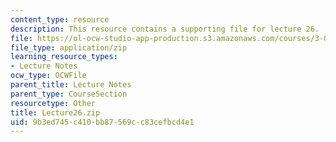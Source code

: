 ```yaml
---
content_type: resource
description: This resource contains a supporting file for lecture 26.
file: https://ol-ocw-studio-app-production.s3.amazonaws.com/courses/3-016-mathematics-for-materials-scientists-and-engineers-fall-2005/9b3ed745c410bb87569cc83cefbcd4e1_Lecture26.zip
file_type: application/zip
learning_resource_types:
- Lecture Notes
ocw_type: OCWFile
parent_title: Lecture Notes
parent_type: CourseSection
resourcetype: Other
title: Lecture26.zip
uid: 9b3ed745-c410-bb87-569c-c83cefbcd4e1
---
```

